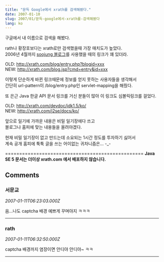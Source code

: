 ```yaml
---
title: "문득 Google에서 xrath를 검색해봤다."
date: 2007-01-10
slug: 2007/01/문득-google에서-xrath를-검색해봤다
lang: ko
---
```


구글에서 내 이름으로 검색을 해봤다. 

rath나 황장호보다는 xrath로만 검색했을때 가장 매치도가 높았다.  
2006년 4월까지 [soojung 블로그](http://kldp.net/projects/soojung/)를 사용했을 때의 링크가 꽤 있더라.

OLD: http://xrath.com/blog/entry.php?blogid=xxx  
NEW: http://xrath.com/blog.jsp?cmd=entry&id=xxx  

이렇게 단순하게 바뀐 링크때문에 정보를 얻지 못하는 사용자들을 생각해서  
간단히 url-pattern이 /blog/entry.php인 servlet-mapping을 해줬다.

또 은근 Java 한글 API 문서 링크를 거신 분들이 많아 이 링크도 심볼릭링크를 걸었다.

OLD: http://xrath.com/devdoc/jdk1.5/ko/  
NEW: http://xrath.com/j2se/docs/ko/  

앞으로 일기에 가까운 내용은 비밀 일기장에다 쓰고   
블로그나 홈피에 맞는 내용들을 올려야겠다.

현재 비밀 일기장이 없고 만드는데 소요되는 1시간 정도를 투자하기 싫어서  
계속 공개 홈피에 툭툭 글을 쓰는 어이없는 귀차니즘은... -_-

=================================================
**Java SE 5 문서는 더이상 xrath.com 에서 배포하지 않습니다.**

## Comments

### 서문교
*2007-01-11T06:23:03.000Z*

음...나도 captcha 배경 예쁘게 꾸며야지 ㅋㅋㅋ

---

### rath
*2007-01-11T06:32:50.000Z*

captcha 배경까지 염장이면 안디야 안디야~ ㅋㅋ

---

